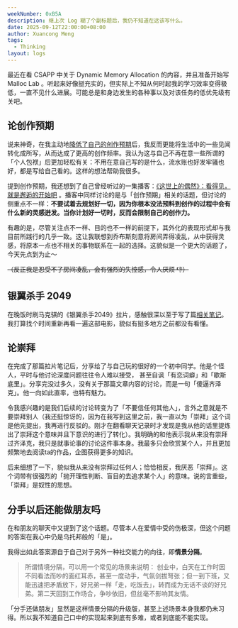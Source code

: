 ```yaml
---
weekNumber: 0xB5A
description: 继上次 Log 糊了个副标题后，我仍不知道在这该写什么。
date: 2025-09-12T22:00:00+08:00
author: Xuancong Meng
tags:
  - Thinking
layout: logs
---
```


最近在看 CSAPP 中关于 Dynamic Memory Allocation 的内容，并且准备开始写 Malloc Lab 。听起来好像挺充实的，但实际上不知从何时起我的学习效率变得极低，一直不见什么进展。可能总是和身边发生的各种事以及对该任务的低优先级有关吧。

## 论创作预期
说来神奇，在我主动地[降低了自己的创作预期](/logs/0xB59#%E4%B8%BA%E4%BB%80%E4%B9%88%E5%86%99-logs)后，我反而更能将生活中的一些见闻转化成所写，从而达成了更高的创作频率。我认为这与自己不再在意一些所谓的「个人包袱」后更加轻松有关：不用在意自己写的是什么，流水账也好发牢骚也好，都是写给自己看的。这样的想法帮助我很多。

提到创作预期，我还想到了自己曾经听过的一集播客：[《这世上的偶然》：看得见，就是邂逅的开始吧](https://www.xiaoyuzhoufm.com/episode/684435c36dbe9284e741eb6e) 。播客中同样讨论的是与「创作预期」相关的话题，但讨论的侧重点不一样：**不要试着去规划好一切，因为你根本没法预料到创作的过程中会有什么新的灵感迸发。当你计划好一切时，反而会限制自己的创作力。**

有趣的是，尽管关注点不一样、目的也不一样的前提下，其外化的表现形式却与我目前所践行的几乎一致。这让我联想到乔布斯刻意将房间弄得凌乱，从中获得灵感，将原本一点也不相关的事物联系在一起的选择。这貌似是一个更大的话题了，今天先点到为止～

~~（反正我是忍受不了房间凌乱，会有强烈的失控感，令人厌烦 👎）~~

## 银翼杀手 2049
在晚饭时刷马克骐的《银翼杀手2049》拉片，感触很深以至于写了篇[相关笔记](/p/250909-sex-between-k-joy-prostitute)。我打算找个时间重新再看一遍这部电影，貌似有挺多地方之前都没有看懂。

## 论崇拜
在完成了那篇拉片笔记后，分享给了与自己玩的很好的一个初中同学。他是个怪人，平时与他讨论深度问题往往令人难以接受， 甚至自讽「有恋词癖」和「歇斯底里」。分享完没过多久，没有关于那篇文章内容的讨论，而是一句「傻逼齐泽克」。他一向如此直率，也特有魅力。

令我感兴趣的是我们后续的讨论转变为了「不要信任何其他人」，言外之意就是不要崇拜别人（我还挺惊讶的，因为在我写到这里之前，我一直以为「崇拜」这个词是他先提出，我再进行反驳的。刚才在翻看聊天记录时才发现是我从他的话里提炼出了崇拜这个意味并且下意识的进行了转化）。我明确的和他表示我从来没有崇拜过齐泽克，我只是就事论事的讨论这件事本身。我最多只会欣赏某个人，并且更加频繁地去阅读ta的作品，企图获得更多的知识。

后来细想了一下，貌似我从来没有崇拜过任何人；恰恰相反，我厌恶「崇拜」。这个词带有很强烈的「抛开理性判断、盲目的去追求某个人」的意味。说的言重些，「崇拜」是奴性的思想。

## 分手以后还能做朋友吗
在和朋友的聊天中又提到了这个话题。尽管本人在爱情中受的伤极深，但这个问题的答案在我心中仍是乌托邦般的「是」。

我得出如此答案源自于自己对于另外一种社交能力的向往，即**情景分隔**。

>所谓情境分隔，可以用一个常见的场景来说明：
>创业中，白天在工作时因不同看法而吵的面红耳赤，甚至一度动手，气氛剑拔弩张；但一到下班，又能迅速把矛盾放下，好兄弟一样「走，吃饭去」，转而成为无话不谈的好兄弟。第二天回到工作场合，争吵依旧，但丝毫不影响其友情。

「分手还做朋友」显然是这样情景分隔的升级版，甚至上述场景本身我都仍未习得。所以我不知道自己口中的实现起来到底有多难，或者到底能不能实现。
